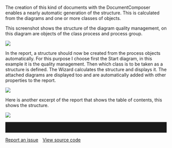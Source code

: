 The creation of this kind of documents with the DocumentComposer enables
a nearly automatic generation of the structure. This is calculated from
the diagrams and one or more classes of objects.

This screenshot shows the structure of the diagram quality management,
on this diagram are objects of the class process and process group.

![](//images.ctfassets.net/utx1h0gfm1om/yAbKauipwcQ8ImCSOKQmG/0692fdfa7fa605585ec6cecd38ba87a1/329079.png)

In the report, a structure should now be created from the process
objects automatically. For this purpose I choose first the Start
diagram, in this example it is the quality management. Then which class
is to be taken as a structure is defined. The Wizard calculates the
structure and displays it. The attached diagrams are displayed too and
are automatically added with other properties to the report.

![](//images.ctfassets.net/utx1h0gfm1om/1AWVa0TQM4W2mmkscW4iwO/4f607c9a8f0408ce6e4bd236e2faa2e8/329083.png)

Here is another excerpt of the report that shows the table of contents,
this shows the structure.

![](//images.ctfassets.net/utx1h0gfm1om/5NrZEgCDGom4yGWCSQEaWM/e3f64abd4fb882521bc0f46882c34ae6/329081.png)

<hr style="padding-top:2rem" />
<a href="https://github.com/process4/docs/issues" target="_blank" class="bgw btn btn-primary btn-lg shadow-sm">Report an issue</a>
<a href="https://github.com/process4/docs" target="_blank" class="bgw btn btn-primary btn-lg shadow-sm" style="margin-left:10px;">View source code</a>
